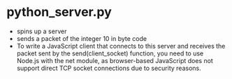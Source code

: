 # python_server.py 
- spins up a server
- sends a packet of the integer 10 in byte code 
- To write a JavaScript client that connects to this server and receives the packet sent by the send(client_socket) function, you need to use Node.js with the net module, as browser-based JavaScript does not support direct TCP socket connections due to security reasons.
